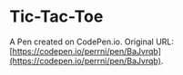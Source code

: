 # Tic-Tac-Toe

A Pen created on CodePen.io. Original URL: [https://codepen.io/perrni/pen/BaJvrqb](https://codepen.io/perrni/pen/BaJvrqb).

